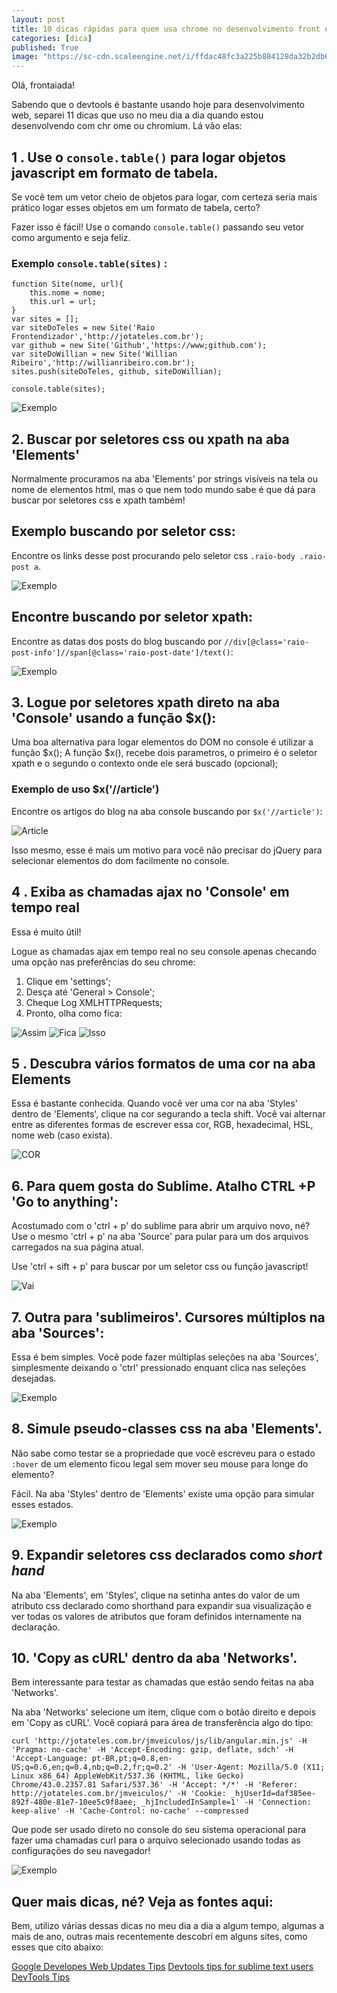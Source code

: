 ```yaml
---
layout: post
title: 10 dicas rápidas para quem usa chrome no desenvolvimento front end.
categories: [dica]
published: True
image: "https://sc-cdn.scaleengine.net/i/ffdac48fc3a225b884128da32b2db6ae.png"
---
```


Olá, frontaiada!

Sabendo que o devtools é bastante usando hoje para desenvolvimento web, separei 11 dicas que uso no meu dia a dia quando estou desenvolvendo com chr
ome ou chromium. Lá vão elas:

## 1 . Use o `console.table()` para logar objetos javascript em formato de tabela.

Se você tem um vetor cheio de objetos para logar, com certeza seria mais prático logar esses objetos em um formato de tabela, certo?

Fazer isso é fácil! Use o comando `console.table()` passando seu vetor como argumento e seja feliz.

### Exemplo `console.table(sites)` :

```
function Site(nome, url){
    this.nome = nome;
    this.url = url;  
}
var sites = [];
var siteDoTeles = new Site('Raio Frontendizador','http://jotateles.com.br');
var github = new Site('Github','https://www;github.com');
var siteDoWillian = new Site('Willian Ribeiro','http://willianribeiro.com.br');
sites.push(siteDoTeles, github, siteDoWillian);

console.table(sites);
```

![Exemplo](https://sc-cdn.scaleengine.net/i/ffdac48fc3a225b884128da32b2db6ae.png)

## 2. Buscar por seletores css ou xpath na aba 'Elements'

Normalmente procuramos na aba 'Elements' por strings visíveis na tela ou nome de elementos html, mas o que nem todo mundo sabe é que dá para buscar por seletores css e xpath também!

## Exemplo buscando por seletor css:
Encontre os links desse post procurando pelo seletor css `.raio-body .raio-post a`.

![Exemplo](https://sc-cdn.scaleengine.net/i/bcc20c42449d451e39a724b9447cb150.png)

## Encontre buscando por seletor xpath:

Encontre as datas dos posts do blog buscando por `//div[@class='raio-post-info']//span[@class='raio-post-date']/text()`:

![Exemplo](https://sc-cdn.scaleengine.net/i/2e150a77b0d54fed794c29b14f86442f.png)

## 3. Logue por seletores xpath direto na aba 'Console' usando a função $x():

Uma boa alternativa para logar elementos do DOM no console é utilizar a função $x();
A função $x(), recebe dois parametros, o primeiro é o seletor xpath e o segundo o contexto onde ele será buscado (opcional); 

### Exemplo de uso $x('//article')
Encontre os artigos do blog na aba console buscando por `$x('//article')`:

![Article](https://sc-cdn.scaleengine.net/i/2b03ba36860bb8136e43d1d3eaf82998.png)

Isso mesmo, esse é mais um motivo para você não precisar do jQuery para selecionar elementos do dom facilmente no console.

## 4 . Exiba as chamadas ajax no 'Console' em tempo real

Essa é muito útil!

Logue as chamadas ajax em tempo real no seu console apenas checando uma opção nas preferências do seu chrome:

1.  Clique em 'settings';
2.  Desça até 'General > Console';
3.  Cheque Log XMLHTTPRequests;
4.  Pronto, olha como fica:

![Assim](https://sc-cdn.scaleengine.net/i/9bff157c74c1e2b5b55a2fbe330e9f59.png)
![Fica](https://sc-cdn.scaleengine.net/i/229144a80649a0950248ee05c4e4b8cd.png)
![Isso](https://sc-cdn.scaleengine.net/i/f71c8d7fc9e24f91b36521e9014ef52e.png)

## 5 . Descubra vários formatos de uma cor na aba Elements

Essa é bastante conhecida. Quando você ver uma cor na aba 'Styles' dentro de 'Elements', clique na cor segurando a tecla shift. Você vai alternar entre as diferentes formas de escrever essa cor, RGB, hexadecimal, HSL, nome web (caso exista).

![COR](http://cdn.tutorialzine.com/wp-content/uploads/2015/03/14.ColorFormat.gif)

## 6. Para quem gosta do Sublime. Atalho CTRL +P 'Go to anything':

Acostumado com o 'ctrl + p' do sublime para abrir um arquivo novo, né?
Use o mesmo 'ctrl + p' na aba 'Source' para pular para um dos arquivos carregados na sua página atual. 

Use 'ctrl + sift + p' para buscar por um seletor css ou função javascript!

![Vai](https://d262ilb51hltx0.cloudfront.net/max/800/1*v595nTQXCOB_FOzmaYWtrg.gif)

## 7. Outra para 'sublimeiros'. Cursores múltiplos na aba 'Sources':

Essa é bem simples. Você pode fazer múltiplas seleções na aba 'Sources', simplesmente deixando o 'ctrl' pressionado enquant clica nas seleções desejadas.

![Exemplo](https://d262ilb51hltx0.cloudfront.net/max/800/1*4svsSOFNREo3PYlqAIHMcw.gif)

## 8. Simule pseudo-classes css na aba 'Elements'.

Não sabe como testar se a propriedade que você escreveu para o estado `:hover` de um elemento ficou legal sem mover seu mouse para longe do elemento?

Fácil. Na aba 'Styles' dentro de 'Elements' existe uma opção para simular esses estados.

![Exemplo](http://georgik.sinusgear.com/wp-content/uploads/google-chrome-dev-hover.png)

## 9. Expandir seletores css declarados como *short hand*

Na aba 'Elements', em 'Styles', clique na setinha antes do valor de um atributo css declarado como shorthand para expandir sua visualização e ver todas os valores de atributos que foram definidos internamente na declaração.


## 10. 'Copy as cURL' dentro da aba 'Networks'.

Bem interessante para testar as chamadas que estão sendo feitas na aba 'Networks'.

Na aba 'Networks' selecione um item, clique com o botão direito e depois em 'Copy as cURL'. Você copiará para área de transferência algo do tipo:

    curl 'http://jotateles.com.br/jmveiculos/js/lib/angular.min.js' -H 'Pragma: no-cache' -H 'Accept-Encoding: gzip, deflate, sdch' -H 'Accept-Language: pt-BR,pt;q=0.8,en-US;q=0.6,en;q=0.4,nb;q=0.2,fr;q=0.2' -H 'User-Agent: Mozilla/5.0 (X11; Linux x86_64) AppleWebKit/537.36 (KHTML, like Gecko) Chrome/43.0.2357.81 Safari/537.36' -H 'Accept: */*' -H 'Referer: http://jotateles.com.br/jmveiculos/' -H 'Cookie: _hjUserId=daf385ee-892f-480e-81e7-10ee5c9f8aee; _hjIncludedInSample=1' -H 'Connection: keep-alive' -H 'Cache-Control: no-cache' --compressed

Que pode ser usado direto no console do seu sistema operacional para fazer uma chamadas curl para o arquivo selecionado usando todas as configurações do seu navegador!

![Exemplo](https://lh6.googleusercontent.com/-vGCP6Wrln1w/Ud2vAeCookI/AAAAAAAAA2w/Fc0qCO7bPew/w596-h398-no/copy-as-curl.gif)

## Quer mais dicas, né? Veja as fontes aqui:

Bem, utilizo várias dessas dicas no meu dia a dia a algum tempo, algumas a mais de ano, outras mais recentemente descobrí em alguns sites, como esses que cito abaixo:

[Google Developes Web Updates Tips](https://developers.google.com/web/updates/tip)
[Devtools tips for sublime text users](https://medium.com/google-developers/devtools-tips-for-sublime-text-users-cdd559ee80f8)
[DevTools Tips](http://devtoolstips.com/)
